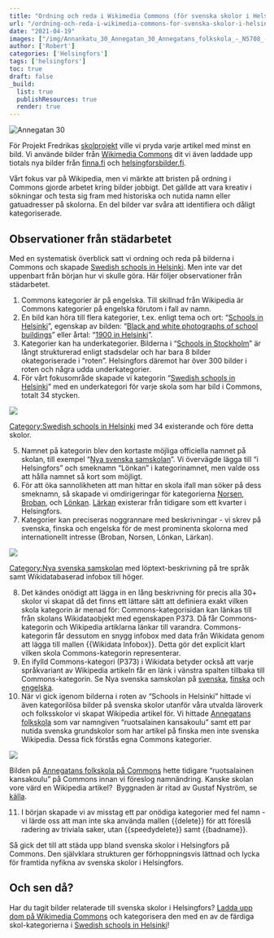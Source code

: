 ```yaml
---
title: "Ordning och reda i Wikimedia Commons (för svenska skolor i Helsingfors)"
url: "/ordning-och-reda-i-wikimedia-commons-for-svenska-skolor-i-helsingfors/"
date: "2021-04-19"
images: ["/img/Annankatu_30_Annegatan_30_Annegatans_folkskola_-_N5708_-_hkm.HKMS000005-km0000lylb-scaled.jpg"]
author: ['Robert']
categories: ['Helsingfors']
tags: ['helsingfors']
toc: true
draft: false
_build:
  list: true
  publishResources: true
  render: true
---
```


![Annegatan 30](/img/Annankatu_30_Annegatan_30_Annegatans_folkskola_-_N5708_-_hkm.HKMS000005-km0000lylb-scaled.jpg)


För Projekt Fredrikas [skolprojekt](https://projektfredrika.fi/skolprojektet-tackblogg/) ville vi pryda varje artikel med minst en bild. Vi använde bilder från [Wikimedia Commons](https://commons.wikimedia.org/wiki/Main_Page) dit vi även laddade upp tiotals nya bilder från [finna.fi](https://finna.fi/) och [helsingforsbilder.fi](https://www.helsingforsbilder.fi/). 

Vårt fokus var på Wikipedia, men vi märkte att bristen på ordning i Commons gjorde arbetet kring bilder jobbigt. Det gällde att vara kreativ i sökningar och testa sig fram med historiska och nutida namn eller gatuadresser på skolorna. En del bilder var svåra att identifiera och dåligt kategoriserade. 

## Observationer från städarbetet

Med en systematisk överblick satt vi ordning och reda på bilderna i Commons och skapade [Swedish schools in Helsinki](https://commons.wikimedia.org/wiki/Category:Swedish_schools_in_Helsinki). Men inte var det uppenbart från början hur vi skulle göra. Här följer observationer från städarbetet. 

1.  Commons kategorier är på engelska. Till skillnad från Wikipedia är Commons kategorier på engelska förutom i fall av namn. 
2.  En bild kan höra till flera kategorier, t.ex. enligt tema och ort: “[Schools in Helsinki](https://commons.wikimedia.org/wiki/Category:Schools_in_Helsinki)”, egenskap av bilden: “[Black and white photographs of school buildings](https://commons.wikimedia.org/wiki/Category:Black_and_white_photographs_of_schools)” eller årtal: “[1900 in Helsinki](https://commons.wikimedia.org/wiki/Category:1900_in_Helsinki)”. 
3.  Kategorier kan ha underkategorier. Bilderna i “[Schools in Stockholm](https://commons.wikimedia.org/wiki/Category:Schools_in_Stockholm)” är långt strukturerad enligt stadsdelar och har bara 8 bilder okategoriserade i “roten”. Helsingfors däremot har över 300 bilder i roten och några udda underkategorier. 
4.  För vårt fokusområde skapade vi kategorin “[Swedish schools in Helsinki](https://commons.wikimedia.org/wiki/Category:Swedish_schools_in_Helsinki)” med en underkategori för varje skola som har bild i Commons, totalt 34 stycken. 

![](https://lh5.googleusercontent.com/H2wAXQqLLthAPgdyHOzttE9GWe54CfdA4aZBDzfXhrvsNgIIc-K4Qu8JV48SDmRKfM9n6rfjBtH5RTOgga5GH5IWmepwSa9uuK0ybVg13HM2Jjw9iFPzNPgbexh__OGWwuSzQ-ut)

[Category:Swedish schools in Helsinki](https://commons.wikimedia.org/wiki/Category:Swedish_schools_in_Helsinki) med 34 existerande och före detta skolor. 

5.  Namnet på kategorin blev den kortaste möjliga officiella namnet på skolan, till exempel “[Nya svenska samskolan](https://commons.wikimedia.org/wiki/Category:Nya_svenska_samskolan)”. Vi övervägde lägga till “i Helsingfors” och smeknamn “Lönkan” i kategorinamnet, men valde oss att hålla namnet så kort som möjligt.
6.  För att öka sannolikheten att man hittar en skola ifall man söker på dess smeknamn, så skapade vi omdirigeringar för kategorierna [Norsen](https://commons.wikimedia.org/wiki/Category:Norsen), [Broban](https://commons.wikimedia.org/wiki/Category:Broban), och [Lönkan](https://commons.wikimedia.org/wiki/Category:L%C3%B6nkan). [Lärkan](https://commons.wikimedia.org/wiki/Category:L%C3%A4rkan) existerar från tidigare som ett kvarter i Helsingfors. 
7.  Kategorier kan preciseras noggrannare med beskrivningar - vi skrev på svenska, finska och engelska för de mest prominenta skolorna med internationellt intresse (Broban, Norsen, Lönkan, Lärkan). 

![](https://projektfredrika.fi/wp-content/uploads/2021/04/image-1-1024x672.png)

[Category:Nya svenska samskolan](https://commons.wikimedia.org/wiki/Category:Nya_svenska_samskolan) med löptext-beskrivning på tre språk samt Wikidatabaserad infobox till höger.

8.  Det kändes onödigt att lägga in en lång beskrivning för precis alla 30+ skolor vi skapat då det finns ett lättare sätt att definiera exakt vilken skola kategorin är menad för: Commons-kategorisidan kan länkas till från skolans Wikidataobjekt med egenskapen P373. Då får Commons-kategorin och Wikipedia artiklarna länkar till varandra. Commons-kategorin får dessutom en snygg infobox med data från Wikidata genom att lägga till mallen {{Wikidata Infobox}}. Detta gör det explicit klart vilken skola Commons-kategorin representerar.
9.  En ifylld Commons-kategori (P373) i Wikidata betyder också att varje språkvariant av Wikipedia artikeln får en länk i vänstra spalten tillbaka till Commons-kategorin. Se Nya svenska samskolan på [svenska](https://sv.wikipedia.org/wiki/Nya_svenska_samskolan), [finska](https://fi.wikipedia.org/wiki/L%C3%B6nkan) och [engelska](https://en.wikipedia.org/wiki/Nya_svenska_samskolan). 
10.  När vi gick igenom bilderna i roten av “Schools in Helsinki” hittade vi även kategorilösa bilder på svenska skolor utanför våra utvalda läroverk och folksskolor vi skapat Wikipedia artikel för. Vi hittade [Annegatans folkskola](https://commons.wikimedia.org/wiki/File:Annankatu_30,_Annegatan_30,_Annegatans_folkskola_-_N5708_-_hkm.HKMS000005-km0000lylb.jpg) som var namngiven “ruotsalainen kansakoulu” samt ett par nutida svenska grundskolor som har artikel på finska men inte svenska Wikipedia. Dessa fick förstås egna Commons kategorier. 

![](https://lh4.googleusercontent.com/RUtRecfXeVfjFJhaiqiSG2DK4VrWUGQID3BhX8hUMIALA9MhOddNij6lHvlr74-LZXJzkGXB4voyity7vvd4EZMm2RZqPbwLhi0qYytXsiQqIKMAOjkQOtZlpCj2NHe8tSs3ik7j)

Bilden på [Annegatans folkskola på Commons](https://commons.wikimedia.org/wiki/File:Annankatu_30,_Annegatan_30,_Annegatans_folkskola_-_N5708_-_hkm.HKMS000005-km0000lylb.jpg) hette tidigare “ruotsalainen kansakoulu” på Commons innan vi föreslog namnändring. Kanske skolan vore värd en Wikipedia artikel?  Byggnaden är ritad av Gustaf Nyström, se [källa](http://www.annantalo.fi/sv/historia).

11.  I början skapade vi av misstag ett par onödiga kategorier med fel namn - vi lärde oss att man inte ska använda mallen {{delete}} för att föreslå radering av triviala saker, utan {{speedydelete}} samt {{badname}}. 

Så gick det till att städa upp bland svenska skolor i Helsingfors på Commons. Den självklara strukturen ger förhoppningsvis lättnad och lycka för framtida nyfikna av svenska skolor i Helsingfors.

## Och sen då?

Har du tagit bilder relaterade till svenska skolor i Helsingfors? [Ladda upp dom på Wikimedia Commons](https://commons.wikimedia.org/wiki/Special:UploadWizard) och kategorisera den med en av de färdiga skol-kategorierna i [Swedish schools in Helsinki](https://commons.wikimedia.org/wiki/Category:Swedish_schools_in_Helsinki)!
